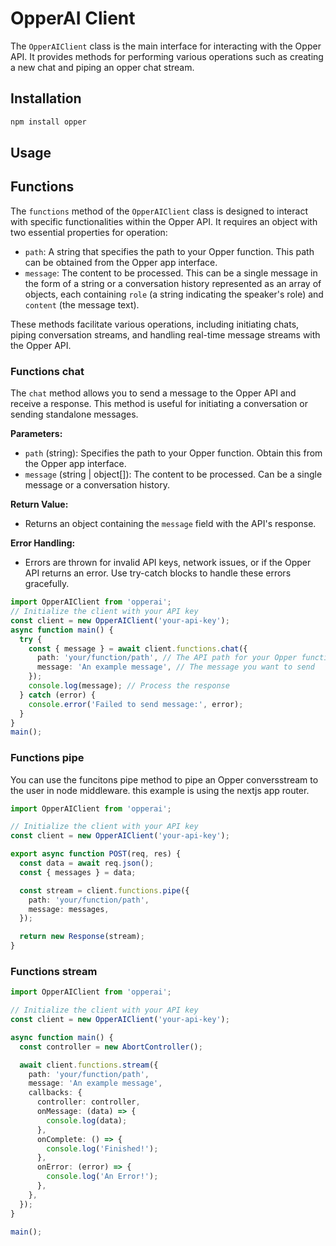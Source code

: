 # OpperAI Client

The `OpperAIClient` class is the main interface for interacting with the Opper API. It provides methods for performing various operations such as creating a new chat and piping an opper chat stream.

## Installation

```bash
npm install opper
```

## Usage

## Functions

The `functions` method of the `OpperAIClient` class is designed to interact with specific functionalities within the Opper API. It requires an object with two essential properties for operation:

- `path`: A string that specifies the path to your Opper function. This path can be obtained from the Opper app interface.
- `message`: The content to be processed. This can be a single message in the form of a string or a conversation history represented as an array of objects, each containing `role` (a string indicating the speaker's role) and `content` (the message text).

These methods facilitate various operations, including initiating chats, piping conversation streams, and handling real-time message streams with the Opper API.

### Functions chat

The `chat` method allows you to send a message to the Opper API and receive a response. This method is useful for initiating a conversation or sending standalone messages.

**Parameters:**

- `path` (string): Specifies the path to your Opper function. Obtain this from the Opper app interface.
- `message` (string | object[]): The content to be processed. Can be a single message or a conversation history.

**Return Value:**

- Returns an object containing the `message` field with the API's response.

**Error Handling:**

- Errors are thrown for invalid API keys, network issues, or if the Opper API returns an error. Use try-catch blocks to handle these errors gracefully.

```typescript
import OpperAIClient from 'opperai';
// Initialize the client with your API key
const client = new OpperAIClient('your-api-key');
async function main() {
  try {
    const { message } = await client.functions.chat({
      path: 'your/function/path', // The API path for your Opper function
      message: 'An example message', // The message you want to send
    });
    console.log(message); // Process the response
  } catch (error) {
    console.error('Failed to send message:', error);
  }
}
main();
```

### Functions pipe

You can use the funcitons pipe method to pipe an Opper conversstream to the user
in node middleware. this example is using the nextjs app router.

```typescript
import OpperAIClient from 'opperai';

// Initialize the client with your API key
const client = new OpperAIClient('your-api-key');

export async function POST(req, res) {
  const data = await req.json();
  const { messages } = data;

  const stream = client.functions.pipe({
    path: 'your/function/path',
    message: messages,
  });

  return new Response(stream);
}
```

### Functions stream

```typescript
import OpperAIClient from 'opperai';

// Initialize the client with your API key
const client = new OpperAIClient('your-api-key');

async function main() {
  const controller = new AbortController();

  await client.functions.stream({
    path: 'your/function/path',
    message: 'An example message',
    callbacks: {
      controller: controller,
      onMessage: (data) => {
        console.log(data);
      },
      onComplete: () => {
        console.log('Finished!');
      },
      onError: (error) => {
        console.log('An Error!');
      },
    },
  });
}

main();
```
